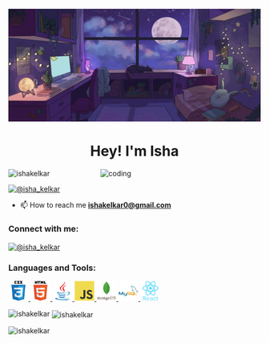 ![logo](https://github.com/IshaKelkar/IshaKelkar/blob/main/Git-Banner.jpg)
<h1 align="center">Hey! I'm Isha</h1>
<img align="right" alt="coding" width="320" src="https://i.pinimg.com/originals/28/5f/e5/285fe5f687cbe6990bd5712b0c02ae5a.gif"> 
<p align="left"> <img src="https://komarev.com/ghpvc/?username=ishakelkar&label=Profile%20views&color=0e75b6&style=flat" alt="ishakelkar" /> </p>

<p align="left"> <a href="https://twitter.com/@isha_kelkar" target="blank"><img src="https://img.shields.io/twitter/follow/@isha_kelkar?logo=twitter&style=for-the-badge" alt="@isha_kelkar" /></a> </p>

- 📫 How to reach me **ishakelkar0@gmail.com**

<h3 align="left">Connect with me:</h3>
<p align="left">
<a href="https://twitter.com/@isha_kelkar" target="blank"><img align="center" src="https://raw.githubusercontent.com/rahuldkjain/github-profile-readme-generator/master/src/images/icons/Social/twitter.svg" alt="@isha_kelkar" height="30" width="40" /></a>
</p>

<h3 align="left">Languages and Tools:</h3>
<p align="left"> <a href="https://www.w3schools.com/css/" target="_blank" rel="noreferrer"> <img src="https://raw.githubusercontent.com/devicons/devicon/master/icons/css3/css3-original-wordmark.svg" alt="css3" width="40" height="40"/> </a> <a href="https://www.w3.org/html/" target="_blank" rel="noreferrer"> <img src="https://raw.githubusercontent.com/devicons/devicon/master/icons/html5/html5-original-wordmark.svg" alt="html5" width="40" height="40"/> </a> <a href="https://www.java.com" target="_blank" rel="noreferrer"> <img src="https://raw.githubusercontent.com/devicons/devicon/master/icons/java/java-original.svg" alt="java" width="40" height="40"/> </a> <a href="https://developer.mozilla.org/en-US/docs/Web/JavaScript" target="_blank" rel="noreferrer"> <img src="https://raw.githubusercontent.com/devicons/devicon/master/icons/javascript/javascript-original.svg" alt="javascript" width="40" height="40"/> </a> <a href="https://www.mongodb.com/" target="_blank" rel="noreferrer"> <img src="https://raw.githubusercontent.com/devicons/devicon/master/icons/mongodb/mongodb-original-wordmark.svg" alt="mongodb" width="40" height="40"/> </a> <a href="https://www.mysql.com/" target="_blank" rel="noreferrer"> <img src="https://raw.githubusercontent.com/devicons/devicon/master/icons/mysql/mysql-original-wordmark.svg" alt="mysql" width="40" height="40"/> </a> <a href="https://reactjs.org/" target="_blank" rel="noreferrer"> <img src="https://raw.githubusercontent.com/devicons/devicon/master/icons/react/react-original-wordmark.svg" alt="react" width="40" height="40"/> </a> </p>

<p><img align="left" src="https://github-readme-stats.vercel.app/api/top-langs?username=ishakelkar&show_icons=true&locale=en&layout=compact" alt="ishakelkar" /></p>

<p>&nbsp;<img align="center" src="https://github-readme-stats.vercel.app/api?username=ishakelkar&show_icons=true&locale=en" alt="ishakelkar" /></p>

<p><img align="center" src="https://github-readme-streak-stats.herokuapp.com/?user=ishakelkar&" alt="ishakelkar" /></p>
